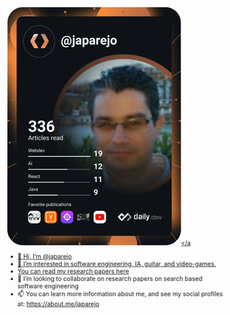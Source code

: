 <a href="https://app.daily.dev/DailyDevTips"><img src="https://github.com/japarejo/japarejo/blob/master/devcard.svg" width="400" alt="Chris Bongers's Dev Card"/></a

- 👋 Hi, I’m @japarejo
- 👀 I’m interested in software engineering, IA, guitar, and video-games.
- You can read [my research papers here](https://scholar.google.com/citations?user=1vZmkFIAAAAJ)
- 💞️ I’m looking to collaborate on research papers on search based software engineering
- 📫 You can learn more information about me, and see my social profiles at: https://about.me/japarejo  


